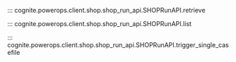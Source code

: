 ::: cognite.powerops.client.shop.shop_run_api.SHOPRunAPI.retrieve

::: cognite.powerops.client.shop.shop_run_api.SHOPRunAPI.list

::: cognite.powerops.client.shop.shop_run_api.SHOPRunAPI.trigger_single_casefile
